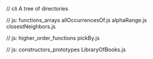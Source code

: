 // cli
A tree of directories

// js: functions_arrays
allOccurrencesOf.js
alphaRange.js
closestNeighbors.js

// js: higher_order_functions
pickBy.js

// js: constructors_prototypes
LibraryOfBooks.js